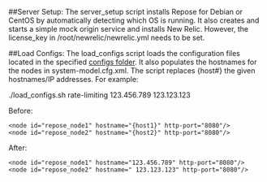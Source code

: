 ##Server Setup:
The server_setup script installs Repose for Debian or CentOS by automatically detecting which OS is running. It also creates and starts a simple mock origin service and installs New Relic. However, the license_key in /root/newrelic/newrelic.yml needs to be set.

##Load Configs:
The load_configs script loads the configuration files located in the specified [configs folder](https://github.com/rackerlabs/repose-perf-scripts/tree/setup_script/configs/rate-limiting). It also populates the hostnames for the nodes in system-model.cfg.xml. The script replaces {host#} the given hostnames/IP addresses. For example:

./load_configs.sh rate-limiting 123.456.789 123.123.123

Before: 
```
<node id="repose_node1" hostname="{host1}" http-port="8080"/>
<node id="repose_node2" hostname="{host2}" http-port="8080"/>
```

After:
```
<node id="repose_node1" hostname="123.456.789" http-port="8080"/>
<node id="repose_node2" hostname=" 123.123.123" http-port="8080"/>
```
